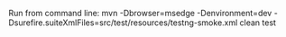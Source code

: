 Run from command line: mvn -Dbrowser=msedge -Denvironment=dev -Dsurefire.suiteXmlFiles=src/test/resources/testng-smoke.xml clean test